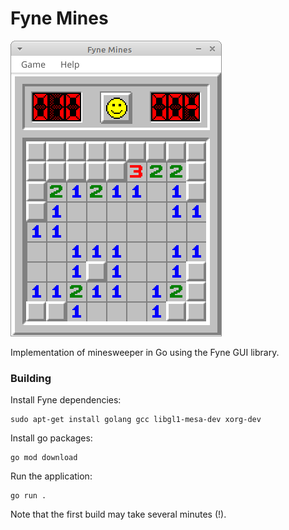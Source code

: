# Fyne Mines

![screenshot2](screenshot2.png)

Implementation of minesweeper in Go using the Fyne GUI library.

### Building

Install Fyne dependencies:

    sudo apt-get install golang gcc libgl1-mesa-dev xorg-dev

Install go packages:

    go mod download

Run the application:

    go run .

Note that the first build may take several minutes (!).